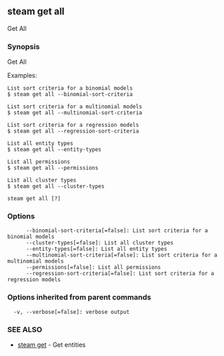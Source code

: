 ## steam get all

Get All

### Synopsis


Get All

Examples:

    List sort criteria for a binomial models
    $ steam get all --binomial-sort-criteria

    List sort criteria for a multinomial models
    $ steam get all --multinomial-sort-criteria

    List sort criteria for a regression models
    $ steam get all --regression-sort-criteria

    List all entity types
    $ steam get all --entity-types

    List all permissions
    $ steam get all --permissions

    List all cluster types
    $ steam get all --cluster-types

```
steam get all [?]
```

### Options

```
      --binomial-sort-criteria[=false]: List sort criteria for a binomial models
      --cluster-types[=false]: List all cluster types
      --entity-types[=false]: List all entity types
      --multinomial-sort-criteria[=false]: List sort criteria for a multinomial models
      --permissions[=false]: List all permissions
      --regression-sort-criteria[=false]: List sort criteria for a regression models
```

### Options inherited from parent commands

```
  -v, --verbose[=false]: verbose output
```

### SEE ALSO
* [steam get](steam_get.md)	 - Get entities

